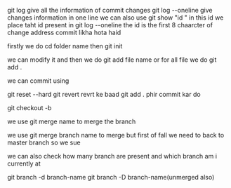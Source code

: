 git log give all the information of commit changes
git log --oneline give changes information in one line 
we can also use git show "id "  in this id we place taht id present in git log --oneline the id is the first 8 chaarcter of change address commit likha hota haid

firstly we do cd folder name
then git init

we can modify it and then we do git add file name or for all file we do git add .

we can commit using 
<!-- git commit --m "mesaage kuch bhi likh skate ho" -->

<!-- Rever the change  -->
git reset --hard<hash>
git revert <hashcode>
revrt ke baad git add .
phir commit kar do

<!-- How to create branch  -->
git checkout -b <branch-name>

we use git merge name to merge the branch

we use git merge branch name to merge but first of fall we need to back to master branch so we sue
<!-- git checkout master -->

we can also check how many branch are present and which branch am i currently at

<!-- Delete a branch -->
git branch -d branch-name
git branch -D branch-name(unmerged also)